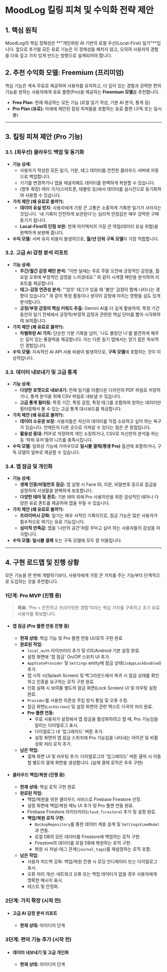 # MoodLog 킬링 피쳐 및 수익화 전략 제안

## 1. 핵심 원칙

MoodLog의 핵심 정체성은 **"개인화된 AI 기반의 로컬 우선(Local-First) 일기"**입니다. 앞으로 추가될 모든 유료 기능은 이 정체성을 해치지 않고, 오히려 사용자의 경험을 더욱 깊고 가치 있게 만드는 방향으로 설계되어야 합니다.

## 2. 추천 수익화 모델: Freemium (프리미엄)

핵심 기능은 계속 무료로 제공하여 사용자를 유치하고, 더 깊이 있는 경험과 강력한 편의 기능을 원하는 사용자에게 유료 플랜(Pro)을 제공하는 **Freemium 모델**을 추천합니다.

-   **Free Plan:** 현재 제공하는 모든 기능 (로컬 일기 작성, 기본 AI 분석, 통계 등)
-   **Pro Plan (유료):** 아래에 제안된 킬링 피쳐들을 포함하는 유료 플랜 (구독 또는 일시불)

---

## 3. 킬링 피쳐 제안 (Pro 기능)

### 3.1. (최우선) 클라우드 백업 및 동기화

-   **기능 상세:**
    -   사용자가 작성한 모든 일기, 기분, 태그 데이터를 안전한 클라우드 서버에 자동으로 백업합니다.
    -   기기를 변경하거나 앱을 재설치해도 데이터를 완벽하게 복원할 수 있습니다.
    -   (향후 확장) 여러 기기(스마트폰, 태블릿 등)에서 데이터를 실시간으로 동기화하여 사용할 수 있습니다.
-   **가치 제안 (왜 유료로 쓸까?):**
    -   **데이터 유실 방지:** 사용자에게 가장 큰 고통은 소중하게 기록한 일기가 사라지는 것입니다. '내 기록이 안전하게 보관된다'는 심리적 안정감은 매우 강력한 구매 동기가 됩니다.
    -   **Local-First의 단점 보완:** 현재 아키텍처의 가장 큰 약점(데이터 유실 위험)을 완벽하게 보완해 줍니다.
-   **수익 모델:** 서버 유지 비용이 발생하므로, **월/년 단위 구독 모델**이 가장 적합합니다.

### 3.2. 고급 AI 감정 분석 리포트

-   **기능 상세:**
    -   **주간/월간 감정 패턴 분석:** "이번 달에는 주로 주말 오전에 긍정적인 감정을, 월요일 오후에 부정적인 감정을 느끼셨네요." 와 같이 시계열 패턴을 분석하여 리포트를 제공합니다.
    -   **태그-감정 연관성 분석:** "'업무' 태그가 있을 때 '불안' 감정이 함께 나타나는 경향이 있습니다." 와 같이 특정 활동이나 생각이 감정에 미치는 영향을 심도 있게 분석합니다.
    -   **긍정/부정 감정의 핵심 키워드 추출:** Gemini AI를 더 깊게 활용하여, 특정 기간 동안의 일기 전체에서 긍정적/부정적 감정과 관련된 핵심 단어를 뽑아 시각화하여 보여줍니다.
-   **가치 제안 (왜 유료로 쓸까?):**
    -   **차별화된 AI 가치:** 단순한 기분 기록을 넘어, '나도 몰랐던 나'를 발견하게 해주는 깊이 있는 통찰력을 제공합니다. 이는 다른 일기 앱에서는 얻기 힘든 독보적인 경험입니다.
-   **수익 모델:** 지속적인 AI API 사용 비용이 발생하므로, **구독 모델**에 포함하는 것이 이상적입니다.

### 3.3. 데이터 내보내기 및 고급 통계

-   **기능 상세:**
    -   **다양한 포맷으로 내보내기:** 전체 일기를 아름다운 디자인의 PDF 파일로 저장하거나, 통계 분석을 위해 CSV 파일로 내보낼 수 있습니다.
    -   **고급 통계 필터링:** 특정 기간, 특정 감정, 특정 태그를 조합하여 원하는 데이터만 필터링해서 볼 수 있는 고급 통계 대시보드를 제공합니다.
-   **가치 제안 (왜 유료로 쓸까?):**
    -   **데이터 소유권 보장:** 사용자들은 자신의 데이터를 직접 소유하고 싶어 하는 욕구가 있습니다. 언제든지 다른 곳으로 가져갈 수 있다는 점은 큰 장점입니다.
    -   **활용성 증대:** PDF로 저장하여 개인 소장하거나, CSV로 자신만의 분석을 하는 등 '파워 유저'들의 니즈를 충족시킵니다.
-   **수익 모델:** 일회성 기능에 가까우므로 **일시불 결제(평생 Pro)** 옵션에 포함하거나, 구독 모델의 일부로 제공할 수 있습니다.

### 3.4. 앱 잠금 및 개인화

-   **기능 상세:**
    -   **생체 인증/비밀번호 잠금:** 앱 실행 시 Face ID, 지문, 비밀번호 등으로 잠금을 설정하여 사생활을 완벽하게 보호합니다.
    -   **다양한 테마 및 폰트:** 기본 테마 외에 Pro 사용자만을 위한 감성적인 테마나 다양한 유료 폰트를 제공하여 앱을 꾸밀 수 있습니다.
-   **가치 제안 (왜 유료로 쓸까?):**
    -   **프라이버시 강화:** 일기는 매우 사적인 기록이므로, 잠금 기능은 많은 사용자가 필수적으로 여기는 유료 기능입니다.
    -   **심미적 만족감:** 앱을 '나만의 공간'처럼 꾸미고 싶어 하는 사용자들의 감성을 자극합니다.
-   **수익 모델:** **일시불 결제** 또는 구독 모델에 모두 잘 어울립니다.

---

## 4. 구현 로드맵 및 진행 상황

모든 기능을 한 번에 개발하기보다, 사용자에게 가장 큰 가치를 주는 기능부터 단계적으로 도입하는 것을 추천합니다.

### **1단계: Pro MVP (진행 중)**

> **목표:** 'Pro = 안전하고 프라이빗한 경험'이라는 핵심 가치를 구축하고 초기 유료 사용자를 확보합니다.

-   #### **앱 잠금 (Pro 플랜 연동 진행 중)**
    -   **현재 상태:** 핵심 기능 및 Pro 플랜 연동 UI/로직 구현 완료
    -   **완료된 작업:**
        -   `local_auth` 라이브러리 추가 및 iOS/Android 기본 설정 완료.
        -   설정 화면에 '앱 잠금' On/Off 스위치 UI 추가.
        -   `AppStateProvider` 및 `Settings` entity에 잠금 상태(`isAppLockEnabled`) 추가.
        -   앱 시작 시(Splash Screen) 및 백그라운드에서 복귀 시 잠금 상태를 확인하고 인증을 요구하는 로직 구현 완료.
        -   인증 실패 시 보여줄 별도의 잠금 화면(Lock Screen) UI 및 라우팅 설정 완료.
        -   `Provider`를 사용한 의존성 주입 방식 통일 및 오류 수정.
        -   잠금 화면(`LockScreen`) 및 설정 화면의 관련 텍스트 다국어 처리 완료.
        -   **Pro 플랜 연동:**
            -   무료 사용자가 설정에서 앱 잠금을 활성화하려고 할 때, Pro 기능임을 알리는 다이얼로그 표시.
            -   다이얼로그 내 '업그레이드' 버튼 추가.
            -   설정 화면의 앱 잠금 스위치에 Pro 기능임을 나타내는 아이콘 및 비활성화 처리 로직 추가.
    -   **남은 작업:**
        -   결제 화면 UI 및 라우팅 추가: 다이얼로그의 '업그레이드' 버튼 클릭 시 이동할 별도의 결제 화면을 생성합니다. (실제 결제 로직은 추후 구현)

-   #### **클라우드 백업/복원 (진행 중)**
    -   **현재 상태:** 핵심 로직 구현 완료
    -   **완료된 작업:**
        -   백업/복원을 위한 클라우드 서비스로 Firebase Firestore 선정.
        -   설정 화면에 백업/복원 메뉴 UI 추가 및 Pro 플랜 연동 완료.
        -   Firebase Firestore 라이브러리(`cloud_firestore`) 추가 및 설정 완료.
        -   **백업/복원 로직 구현:**
            -   `BackupRepository`를 통한 데이터 계층 설계 및 `SettingsViewModel`과 연동.
            -   로컬 DB의 모든 데이터를 Firestore에 백업하는 로직 구현.
            -   Firestore의 데이터를 로컬 DB에 복원하는 로직 구현.
            -   복원 시 저널-태그 관계(`journal_tags`)를 재설정하는 로직 포함.
    -   **남은 작업:**
        -   사용자 피드백 강화: 백업/복원 진행 시 로딩 인디케이터 또는 다이얼로그 표시.
        -   오류 처리 개선: 네트워크 오류 또는 백업 데이터가 없을 경우 사용자에게 명확한 메시지 표시.
        -   테스트 및 안정화.

### **2단계: 가치 확장 (시작 전)**

-   #### **고급 AI 감정 분석 리포트**
    -   **현재 상태:** 아이디어 단계

### **3단계: 편의 기능 추가 (시작 전)**

-   #### **데이터 내보내기 및 고급 개인화**
    -   **현재 상태:** 아이디어 단계
